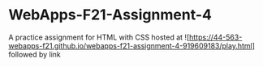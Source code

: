 # WebApps-F21-Assignment-4
A practice assignment for HTML with CSS
hosted at ![https://44-563-webapps-f21.github.io/webapps-f21-assignment-4-919609183/play.html] followed by link
